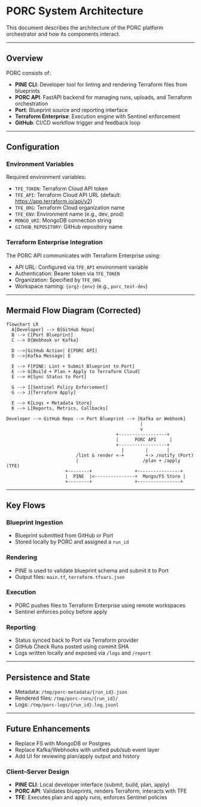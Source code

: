 # PORC System Architecture

This document describes the architecture of the PORC platform orchestrator and how its components interact.

---

## Overview

PORC consists of:

- **PINE CLI**: Developer tool for linting and rendering Terraform files from blueprints
- **PORC API**: FastAPI backend for managing runs, uploads, and Terraform orchestration
- **Port**: Blueprint source and reporting interface
- **Terraform Enterprise**: Execution engine with Sentinel enforcement
- **GitHub**: CI/CD workflow trigger and feedback loop

---

## Configuration

### Environment Variables

Required environment variables:
- `TFE_TOKEN`: Terraform Cloud API token
- `TFE_API`: Terraform Cloud API URL (default: https://app.terraform.io/api/v2)
- `TFE_ORG`: Terraform Cloud organization name
- `TFE_ENV`: Environment name (e.g., dev, prod)
- `MONGO_URI`: MongoDB connection string
- `GITHUB_REPOSITORY`: GitHub repository name

### Terraform Enterprise Integration

The PORC API communicates with Terraform Enterprise using:
- API URL: Configured via `TFE_API` environment variable
- Authentication: Bearer token via `TFE_TOKEN`
- Organization: Specified by `TFE_ORG`
- Workspace naming: `{org}-{env}` (e.g., `porc_test-dev`)

---

## Mermaid Flow Diagram (Corrected)

```mermaid
flowchart LR
  A[Developer] --> B[GitHub Repo]
  B --> C[Port Blueprint]
  C --> D{Webhook or Kafka}

  D -->|GitHub Action| E[PORC API]
  D -->|Kafka Message| E

  E --> F[PINE: Lint + Submit Blueprint to Port]
  E --> G[Build + Plan + Apply to Terraform Cloud]
  E --> H[Sync Status to Port]

  G --> I[Sentinel Policy Enforcement]
  G --> J[Terraform Apply]

  E --> K[Logs + Metadata Store]
  K --> L[Reports, Metrics, Callbacks]
```

```
Developer --> GitHub Repo --> Port Blueprint --> [Kafka or Webhook]
                                                  |
                                                  v
                                         +------------------+
                                         |      PORC API     |
                                         +------------------+
                                           |        |       |
                          /lint & render <-+        +-> /notify (Port)
                          |                        /plan + /apply (TFE)
                      +--------+                +----------------+
                      |  PINE  |<---------------+  Mongo/FS Store |
                      +--------+                +----------------+
```

---

## Key Flows

### Blueprint Ingestion
- Blueprint submitted from GitHub or Port
- Stored locally by PORC and assigned a `run_id`

### Rendering
- PINE is used to validate blueprint schema and submit it to Port
- Output files: `main.tf`, `terraform.tfvars.json`

### Execution
- PORC pushes files to Terraform Enterprise using remote workspaces
- Sentinel enforces policy before apply

### Reporting
- Status synced back to Port via Terraform provider
- GitHub Check Runs posted using commit SHA
- Logs written locally and exposed via `/logs` and `/report`

---

## Persistence and State

- Metadata: `/tmp/porc-metadata/{run_id}.json`
- Rendered files: `/tmp/porc-runs/{run_id}/`
- Logs: `/tmp/porc-logs/{run_id}.log.jsonl`

---

## Future Enhancements

- Replace FS with MongoDB or Postgres
- Replace Kafka/Webhooks with unified pub/sub event layer
- Add UI for reviewing plan/apply output and history

### Client–Server Design

- **PINE CLI**: Local developer interface (submit, build, plan, apply)
- **PORC API**: Validates blueprints, renders Terraform, interacts with TFE
- **TFE**: Executes plan and apply runs, enforces Sentinel policies
